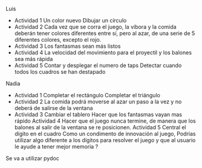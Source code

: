 Luis 
- Actividad 1
    Un color nuevo
    Dibujar un círculo
- Actividad 2
    Cada vez que se corra el juego, la víbora y la comida deberán tener colores diferentes entre sí, pero al azar, de una serie de 5 diferentes colores, excepto el rojo.
- Actividad 3
    Los fantasmas sean más listos
- Actividad 4
    La velocidad del movimiento para el proyectil y los balones sea más rápida
- Actividad 5
    Contar y desplegar el numero de taps
    Detectar cuando todos los cuadros se han destapado

Nadia 
- Actividad 1
    Completar el rectángulo
    Completar el triángulo
- Actividad 2
    La comida podrá moverse al azar un paso a la vez y no deberá de salirse de la ventana
- Actividad 3
    Cambiar el tablero
    Hacer que los fantasmas vayan mas rápido
Actividad 4
    Hacer que el juego nunca termine, de manera que los balones al salir de la ventana se re posicionen.
Actividad 5
    Central el dígito en el cuadro
    Como un condimento de innovación al juego, Podrías utilizar algo diferente a los dígitos para resolver el juego y que al usuario le ayude a tener mejor memoria ?

Se va a utilizar pydoc
